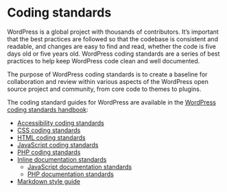 # Coding standards

WordPress is a global project with thousands of contributors. It’s important that the best practices are followed so that the codebase is consistent and readable, and changes are easy to find and read, whether the code is five days old or five years old. WordPress coding standards are a series of best practices to help keep WordPress code clean and well documented.

The purpose of WordPress coding standards is to create a baseline for collaboration and review within various aspects of the WordPress open source project and community, from core code to themes to plugins.

The coding standard guides for WordPress are available in the [WordPress coding standards handbook](https://developer.wordpress.org/coding-standards/):
- [Accessibility coding standards](https://developer.wordpress.org/coding-standards/wordpress-coding-standards/accessibility/)
- [CSS coding standards](https://developer.wordpress.org/coding-standards/wordpress-coding-standards/css/)
- [HTML coding standards](https://developer.wordpress.org/coding-standards/wordpress-coding-standards/html/)
- [JavaScript coding standards](https://developer.wordpress.org/coding-standards/wordpress-coding-standards/javascript/)
- [PHP coding standards](https://developer.wordpress.org/coding-standards/wordpress-coding-standards/php/)
- [Inline documentation standards](https://developer.wordpress.org/coding-standards/inline-documentation-standards/)
  - [JavaScript documentation standards](https://developer.wordpress.org/coding-standards/inline-documentation-standards/javascript/)
  - [PHP documentation standards](https://developer.wordpress.org/coding-standards/inline-documentation-standards/php/)
- [Markdown style guide](https://developer.wordpress.org/coding-standards/styleguide/)
